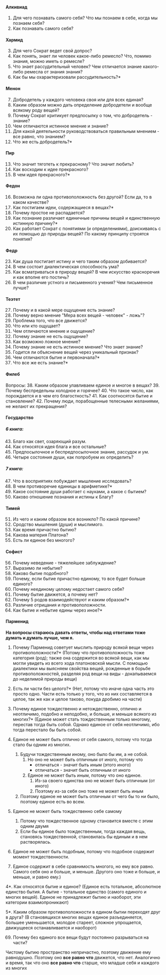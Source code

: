 #### Алкивиад
1. Для чего познавать самого себя? Что мы познаем в себе, когда мы познаем себя?
2. Как познавать самого себя?
#### Хармид
3. Для чего Сократ ведет свой допрос?
4. Как понять, знает ли человек какое-либо ремесло? Что, помимо знания, можно иметь о ремесле?
5. Что знает рассудительный человек? Чем отличается знание какого-либо ремесла от знания знания?
6. Как бы мы охарактеризовали рассудительность?*
#### Менон
7. Добродетель у каждого человека своя или для всех единая?
8. Каким образом можно дать определение добродетели и вообще всякому роду вещей?
9. Почему Сократ критикует предпосылку о том, что добродетель - знание?
10. Чем отличаются истинное мнение и знание?
11. Для какой деятельности руководствоваться правильным мнением - все равно, что знанием?
12. Что же есть добродетель?*
#### Пир
13. Что значит тяготеть к прекрасному? Что значит любить?
14. Как восходим к идее прекрасного?
15. В чем идея прекрасного?*
#### Федон
16. Возможна ли одна противоположность без другой? Если да, то в каком качестве?
17. Как постигаем идеи, содержащиеся в вещах?*
18. Почему простое не распадается?
19. Как познание различает единичные причины вещей и единственную истинную причину?* 
20. Как работает Сократ с понятиями (и определениями), доискиваясь с их помощью до природы вещей? По какому принципу строятся понятия?
#### Федр
23. Как душа постигает истину и чего таким образом добивается?
24. В чем состоит диалектическая способность ума?
25. Как всматриваться в природу вещей? В чем искусство красноречия и как вполне его постичь?
26. В чем различие устного и письменного учения? Чем письменное лучше? 
#### Теэтет
27. Почему и в какой мере ощущение есть знание?
28. Почему верно мнение "Мера всех вещей - человек" - ложь"?
29. Проблема того, что все движется?
30. Что или кто ощущает?
31. Чем отличаются мнение и ощущение?
32. Почему знание не есть ощущение?
33. Как возможно ложное мнение?
34. Почему знание не есть истинное мнение? Что знает знание?
35. Годится ли объяснение вещей через уникальный признак?
36. Чем отличаются бытие и первоначала?*
37. Что все же есть знание?*
#### Филеб
Вопросы:
38. Каким образом улавливаем единое и многое в вещах?
39. Почему беспредельны холодное и горячее?
40. Что такое число, как порождается и в чем его благостность?
41. Как соотносятся бытие и становление?
42. Почему люди, порабощенные телесными желаниями, не желают их прекращения?
#### Государство
##### 6 книга:
43. Благо как свет, озаряющий разум.
44. Как относятся идея блага и все остальные? 
45. Предпосылочное и беспредпосылочное знание, рассудок и ум.
46. Четыре состояния души, как попробуем их определить?
##### 7 книга:
47. Что в восприятиях побуждает мышление исследовать?
48. В чем противоречие единицы в арифметике?* 
49. Какое состояние души работает с науками, а какое с бытием?
50. Каково отношение познания и истины к Благу?
#### Тимей
51. Из чего и каким образом все возникло? По какой причине?
52. Сродство мышления (души) и мыслимого.
53. Как время причастно бытию?
54. Какова материя Платона?
55. Есть ли единое без многого?
#### Софист
56. Почему неведение - тяжелейшее заблуждение?
57. Выразимо ли небытие?
58. Каково бытие подобного?
59. Почему, если бытие причастно единому, то все будет больше единого?
60. Почему неединому целому недостает самого себя?
61. Почему бытие движется, а почему нет?
62. Почему 5 родов взаимодействуют и каким образом?*
63. Различие отрицания и противоположности.
64. Как бытие и небытие едины через иное?*
#### Парменид
**На вопросы стараюсь давать ответы, чтобы над ответами тоже думать и думать лучше, чем я.**

1. Почему Парменид советует мыслить природу всякой вещи через противоположности?*
(Потому что противоположность тоже категория (род); также она содержится во всякой вещи, как мы могли увидеть из всего хода платоновской мысли. С помощью диалектики мы выясняем свойства вещей, рожденные в борьбе противоположностей, разделяя род вещи на виды - докапываемся до неделимой природы вещи)

2. Есть ли части без целого?* 
(Нет, потому что иначе одна часть это просто одно. Части есть только у того, что из них составляется в целое, так же как и целое таково, покуда дробимо на части)

3. Почему единое тождественно и нетождественно, отлично и неотличимо, подобно и неподобно, и больше, и меньше всякого из многих?*
(Единое может стать тождественным только многому, перестав тогда быть собой. Однако единое от себя неотличимо, ибо тогда перестало бы быть собой. 

4. Единое не может быть отлично от себя самого, потому что тогда стало бы одним из многих. 
	1. Будучи тождественным иному, оно было бы им, а не собой. 
		1. Но оно не может быть отличным от иного, потому что 
			- отличаться - значит быть иным (этого иного)
			- отличаться - значит быть отличным от иного
		2. Единое не может быть иным, потому что оно единое. 
			1. Из-за своего единства оно не может быть отличным (от иного)
			2. Поэтому из-за себя оно тоже не может быть иным
	2. Поэтому единое не может быть отличным от чего бы то ни было, поэтому единое есть во всем.
5. Единое не может быть тождественно себе самому
	1. Потому что тождественное одному становится вместе с этим одним двумя
	2. Если бы единое было тождественным, тогда каждая вещь, становясь тождественной, становилась бы единым и в нем растворялась. 
6. Единое не может быть подобным, потому что подобное содержит момент тождественности.
7. Единое содержит в себе сравнимость многого, но ему все равно. Самого себя оно и больше, и меньше. Другого оно тоже и больше, и меньше, и равно ему.)

4*. Как относятся бытие и единое?
(Единое есть тотальное, абсолютное единство бытия. А бытие - тотальное единство (самого единого и многих вещей). Единое не принадлежит бытию и наоборот, эти категории взаимопроникают)

5*. Каким образом противоположности в едином бытии переходят друг в друга?
(В становящихся многих вещах единое разъединяется, большее уменьшается, молодое стареет, сложное упрощается, движущееся останавливается и наоборот)

69. Почему без единого все вещи будут постоянно разрываться на части?

Чистому бытию пространство непричастно, поэтому движение ему равнодушно. Поэтому оно **все равно что** движется, что нет. Аналогично и время, так что оно **все равно что** старше, что младше себя и каждого из многих